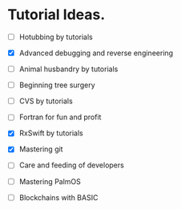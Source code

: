 # Tutorial Ideas.

- [ ] Hotubbing by tutorials
- [x] Advanced debugging and reverse engineering
- [ ] Animal husbandry by tutorials
- [ ] Beginning tree surgery
- [ ] CVS by tutorials
- [ ] Fortran for fun and profit
- [x] RxSwift by tutorials
- [x] Mastering git
- [ ] Care and feeding of developers
- [ ] Mastering PalmOS
- [ ] Blockchains with BASIC

